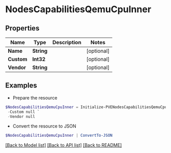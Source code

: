 # NodesCapabilitiesQemuCpuInner
## Properties

Name | Type | Description | Notes
------------ | ------------- | ------------- | -------------
**Name** | **String** |  | [optional] 
**Custom** | **Int32** |  | [optional] 
**Vendor** | **String** |  | [optional] 

## Examples

- Prepare the resource
```powershell
$NodesCapabilitiesQemuCpuInner = Initialize-PVENodesCapabilitiesQemuCpuInner  -Name null `
 -Custom null `
 -Vendor null
```

- Convert the resource to JSON
```powershell
$NodesCapabilitiesQemuCpuInner | ConvertTo-JSON
```

[[Back to Model list]](../README.md#documentation-for-models) [[Back to API list]](../README.md#documentation-for-api-endpoints) [[Back to README]](../README.md)

